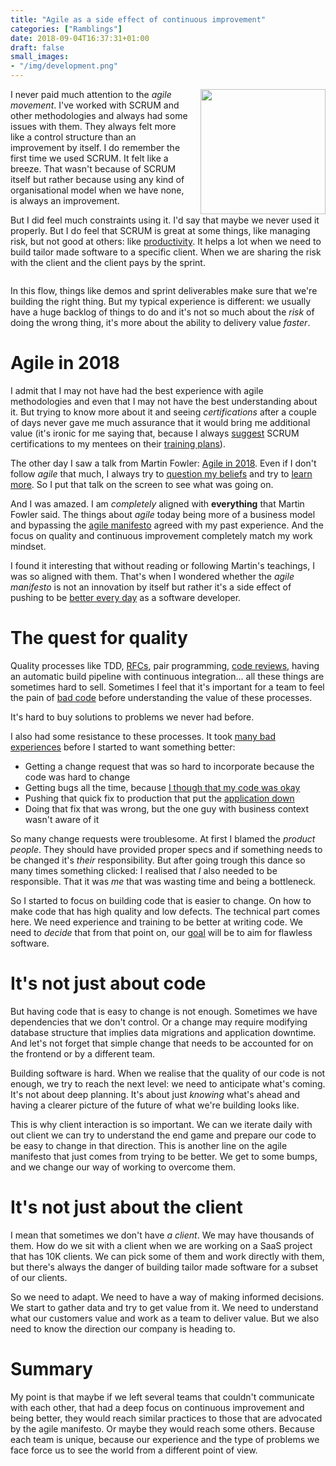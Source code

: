 ```yaml
---
title: "Agile as a side effect of continuous improvement"
categories: ["Ramblings"]
date: 2018-09-04T16:37:31+01:00
draft: false
small_images:
- "/img/development.png"
---
```


<img src='/img/development.png' style='float:right; width:200px;margin-left:15px'/>

I never paid much attention to the _agile movement_. I've worked with SCRUM and
other methodologies and always had some issues with them. They always felt
more like a control structure than an improvement by itself. I do remember the
first time we used SCRUM. It felt like a breeze. That wasn't because of SCRUM
itself but rather because using any kind of organisational model when we have
none, is always an improvement.

But I did feel much constraints using it. I'd say that maybe we never used it
properly. But I do feel that SCRUM is great at some things, like managing risk,
but not good at others: like
[productivity](/post/productivity-index/). It helps a lot when we need to build
tailor made software to a specific client. When we are sharing the risk with the
client and the client pays by the sprint.

<div style='clear:both'></div>
<!--more-->

In this flow, things like demos
and sprint deliverables make sure that we're building the right thing. But my
typical experience is different: we usually have a huge backlog of things to do
and it's not so much about the _risk_ of doing the wrong thing, it's more about
the ability to delivery value _faster_.

# Agile in 2018

I admit that I may not have had the best experience with agile methodologies and
even that I may not have the best understanding about it. But trying to know
more about it and seeing _certifications_ after a couple of days never gave me
much assurance that it would bring me additional value (it's ironic for me
saying that, because I always [suggest](/post/learning-index/) SCRUM certifications to my mentees on their
[training plans](/post/quarterly-training-plan/)).

The other day I saw a talk from Martin Fowler: [Agile in 2018](https://www.infoq.com/presentations/agile-2018#.W4jd_dJGsfw.twitter).
Even if I don't follow _agile_ that much, I always try to [question my
beliefs](/post/how-to-convince-others-that-we-are-right/)
and try to [learn more](/post/learning-index/). So I put that talk on the screen to see what was going
on.

And I was amazed. I am _completely_ aligned with **everything** that Martin
Fowler said. The things about _agile_ today being more of a business model and bypassing the
[agile manifesto](http://agilemanifesto.org/) agreed with my past experience. And the focus on quality and
continuous improvement completely match my work mindset.

I found it interesting that without reading or following Martin's teachings, I
was so aligned with them. That's when I wondered whether the _agile manifesto_ is
not an innovation by itself but rather it's a side effect of pushing to be
[better every day](/post/work-smart-vs-work-hard/) as a software developer.

# The quest for quality

Quality processes like TDD, [RFCs](/post/rfc-driven-development/), pair programming, [code reviews](/categories/code-reviews/), having an automatic
build pipeline with continuous integration... all these things are sometimes
hard to sell. Sometimes I feel that it's important for a team to feel the pain
of [bad
code](/post/code-patterns-that-are-a-recipe-for-trouble/) before understanding the value of these processes.

It's hard to buy solutions to problems we never had before.

I also had some resistance to these processes. It took [many bad
experiences](/post/project-no-one-wants-to-work-at/)
before I started to want something better:

* Getting a change request that was so hard to incorporate because the code was
  hard to change
* Getting bugs all the time, because [I though that my code was
  okay](/post/bug-that-was-not-our-mistake-except-it-was/)
* Pushing that quick fix to production that put the [application
  down](/post/production-incident-training-program/)
* Doing that fix that was wrong, but the one guy with business context
  wasn't aware of it

So many change requests were troublesome. At first I blamed the _product
people_. They should have provided proper specs and if something needs to be changed
it's _their_ responsibility. But after going trough this dance so many times
something clicked: I realised that _I_ also needed to be responsible. That it
was _me_ that was wasting time and being a bottleneck.

So I started to focus on building code that is easier to change. On how to make
code that has high quality and low defects. The technical part comes here. We
need experience and training to be better at writing code. We need to _decide_
that from that point on, our
[goal](/post/importance-of-setting-goals/) will be to aim for flawless software.

# It's not just about code

But having code that is easy to change is not enough. Sometimes we have
dependencies that we don't control. Or a change may require modifying
database structure that implies data migrations and application downtime. And
let's not forget that simple change that needs to be accounted for on the
frontend or by a different team.

Building software is hard. When we realise that the quality of our code is not
enough, we try to reach the next level: we need to anticipate what's coming.
It's not about deep planning. It's about just _knowing_ what's ahead and having a
clearer picture of the future of what we're building looks like.

This is why client interaction is so important. We can we iterate daily with out
client we can try to understand the end game and prepare our code to be easy to
change in that direction. This is another line on the agile manifesto that just
comes from trying to be better. We get to some bumps, and we change our way of
working to overcome them.

# It's not just about the client

I mean that sometimes we don't have _a client_. We may have thousands of them.
How do we sit with a client when we are working on a SaaS project that has 10K
clients. We can pick some of them and work directly with them, but there's
always the danger of building tailor made software for a subset of our
clients.

So we need to adapt. We need to have a way of making informed decisions. We
start to gather data and try to get value from it. We need to understand what
our customers value and work as a team to deliver value. But we also need to
know the direction our company is heading to.

# Summary

My point is that maybe if we left several teams that couldn't communicate with
each other, that had a deep focus on continuous improvement and being better,
they would reach similar practices to those that are advocated by the agile
manifesto. Or maybe they would reach some others. Because each team is unique,
because our experience and the type of problems we face force us to see the
world from a different point of view.
